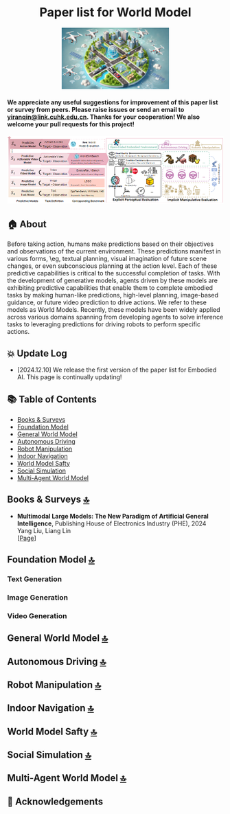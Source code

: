 <br>
<p align="center">
<h1 align="center"><strong>Paper list for World Model</strong></h1>
</p>

<p align="center">
<img src="./fig/World_Model_Illustration.png" width="250">
</p>


#### We appreciate any useful suggestions for improvement of this paper list or survey from peers. Please raise issues or send an email to **yiranqin@link.cuhk.edu.cn**. Thanks for your cooperation! We also welcome your pull requests for this project!
 

<p align="center">
<img src="./fig/motivation.png" width="800">
</p>  

## 🏠 About

Before taking action, humans make predictions based on their objectives and observations of the current environment. These predictions manifest in various forms, \eg, textual planning, visual imagination of future scene changes, or even subconscious planning at the action level. Each of these predictive capabilities is critical to the successful completion of tasks. With the development of generative models, agents driven by these models are exhibiting predictive capabilities that enable them to complete embodied tasks by making human-like predictions, high-level planning, image-based guidance, or future video prediction to drive actions. We refer to these models as World Models. Recently, these models have been widely applied across various domains spanning from developing agents to solve inference tasks to leveraging predictions for driving robots to perform specific actions.

## :collision: Update Log 

* [2024.12.10] We release the first version of the paper list for Embodied AI. This page is continually updating!



## <a id="table-of-contents">📚 Table of Contents </a>

- [Books & Surveys](#books-surveys)
- [Foundation Model](#Foundation-Model)
- [General World Model](#General-World-Model)
- [Autonomous Driving](#Autonomous-Driving)
- [Robot Manipulation](#Robot-Manipulation)
- [Indoor Navigation](#Indoor-Navigation)
- [World Model Safty](#World-Model-Safty)
- [Social Simulation](#Social-Simulation)
- [Multi-Agent World Model](#Multi-Agent)

## <a id="books-surveys"> Books & Surveys <a href="#table-of-contents">🔝</a> </a> 

* **Multimodal Large Models: The New Paradigm of Artificial General Intelligence**, Publishing House of Electronics Industry (PHE), 2024       
Yang Liu, Liang Lin             
[[Page](https://hcplab-sysu.github.io/Book-of-MLM/)]      


## <a id="Foundation-Model"> Foundation Model <a href="#table-of-contents">🔝</a> </a>
### Text Generation
### Image Generation
### Video Generation

## <a id="General-World-Model"> General World Model <a href="#table-of-contents">🔝</a> </a> 

## <a id="Autonomous-Driving"> Autonomous Driving <a href="#table-of-contents">🔝</a> </a> 


## <a id="Robot-Manipulation"> Robot Manipulation <a href="#table-of-contents">🔝</a> </a> 

## <a id="Indoor-Navigation"> Indoor Navigation <a href="#table-of-contents">🔝</a> </a> 

## <a id="World-Model-Safty"> World Model Safty <a href="#table-of-contents">🔝</a> </a> 

## <a id="Social-Simulation"> Social Simulation <a href="#table-of-contents">🔝</a> </a> 

## <a id="Multi-Agent"> Multi-Agent World Model <a href="#table-of-contents">🔝</a> </a> 



   

 


## 👏 Acknowledgements

